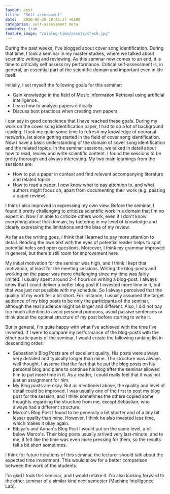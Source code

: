 ```yaml
---
layout: post
title:  "Self assessment"
date:   2020-06-20 20:45:37 +0100
categories: self-assessment meta
comments: true
feature_image: "/aiblog-timo/assets/check.jpg"
---
```


During the past weeks, I've blogged about cover song identification. During that time, I took a seminar in my master studies, where we talked about scientific writing and reviewing. As this seminar now comes to an end, it is time to critically self assess my performance. Critical self-assessment is, in general, an essential part of the scientific domain and important even in life itself.

Initially, I set myself the following goals for this seminar:

* Gain knowledge in the field of Music Information Retrieval using artificial intelligence.
* Learn how to analyze papers critically
* Discuss best practices when creating own papers

I can say in good conscience that I have reached these goals. During my work on the cover song identification paper, I had to do a lot of background reading. I took me quite some time to refresh my knowledge of neuronal networks, let alone getting started in the field of cover song identification. Now I have a basic understanding of the domain of cover song identification and the related topics. In the seminar sessions, we talked in detail about how to read, review and write scientific content. I found the sessions to be pretty thorough and always interesting. My two main learnings from the sessions are:
* How to put a paper in context and find relevant accompanying literature and related topics. 
* How to read a paper. I now know what to pay attention to, and what authors might focus on, apart from documenting their work (e.g. passing a paper review).

I think I also improved in expressing my own view. Before the seminar, I found it pretty challenging to criticize scientific work in a domain that I'm no expert in. Now I'm able to criticize others work, even if I don't know everything about that domain, by factoring in my level of knowledge and clearly expressing the limitations and the bias of my review. 

As far as the writing goes, I think that I learned to pay more attention to detail. Reading the own text with the eyes of potential reader helps to spot potential holes and open questions. Moreover, I think my grammar improved in general, but there's still room for improvement here.

My initial motivation for the seminar was high, and I think I kept that motivation, at least for the meeting sessions. Writing the blog-posts and working on the paper was more challenging since my time was fairly limited. I usually spent around 2-4 hours on writing a blog-post. I always knew that I could deliver a better blog post if I invested more time in it, but that was just not possible with my schedule. So I always perceived that the quality of my work fell a bit short. For instance, I usually assumed the target audience of my blog posts to be only the participants of the seminar, although the real audience might be larger and different. Also, I did not pay too much attention to avoid personal pronouns, avoid passive sentences or think about the optimal structure of my post before starting to write it.

But in general, I'm quite happy with what I've achieved with the time I've invested. If I were to compare my performance of the blog-posts with the other participants of the seminar, I would create the following ranking list in descending order:

* Sebastian's Blog Posts are of excellent quality. His posts were always very detailed and typically longer than mine. The structure was always well thought. I assume that the fact that he put the blog posts on his personal blog and plans to continue his blog after the seminar allowed him to put more time in it. As a reader, I could really feel that it was not just an assignment for him.
* My Blog posts are okay. But as mentioned above, the quality and level of detail could be improved. I was usually one of the first to post my blog post for the session, and I think sometimes the others copied some thoughts regarding the structure from me, except Sebastian, who always had a different structure. 
* Marco's Blog Post I found to be generally a bit shorter and of a tiny bit lesser quality than mine. However, I think he also invested less time, which makes it okay again. 
* Bibiya's and Adnan's Blog Post I would put on the same level, a bit below Marco's. Their blog posts usually arrived very last-minute, and to me, it felt like the time was even more pressing for them, so the results fell a bit short sometimes.

I think for future iterations of this seminar, the lecturer should talk about the expected time investment. This would allow for a better comparison between the work of the students.

I'm glad I took this seminar, and I would retake it. I'm also looking forward to the other seminar of a similar kind next semester (Machine Intelligence Lab).











